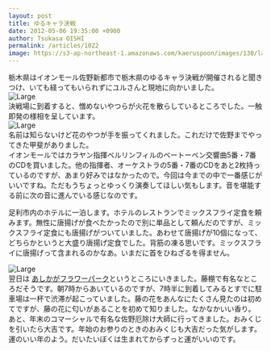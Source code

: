 ```yaml
---
layout: post
title: ゆるキャラ決戦
date: 2012-05-06 19:35:00 +0900
author: Tsukasa OISHI
permalink: /articles/1022
image: https://s3-ap-northeast-1.amazonaws.com/kaeruspoon/images/130/large.JPG?1336300455
---
```



栃木県はイオンモール佐野新都市で栃木県のゆるキャラ決戦が開催されると聞きつけ、いても経ってもいられずにユルさんと現地に向かいました。  
 ![Large](https://s3-ap-northeast-1.amazonaws.com/kaeruspoon/images/130/large.JPG?1336300455)  
決戦場に到着すると、憎めないやつらが火花を散らしているところでした。一触即発の様相を呈しています。  
 ![Large](https://s3-ap-northeast-1.amazonaws.com/kaeruspoon/images/131/large.JPG?1336300481)  
名前は知らないけど花のやつが手を振ってくれました。これだけで佐野までやってきた甲斐がありました。  
イオンモールではカラヤン指揮ベルリンフィルのベートーベン交響曲5番・7番のCDを買いました。他の指揮者、オーケストラの5番・7番のCDをあと2枚持っているのですが、あまり好みではなかったので。今回は今までの中で一番感じがいいですね。ただもうちょっとゆっくり演奏してほしい気もします。音を堪能する前に次の音に進んでいる感じなのです。  

足利市内のホテルに一泊します。ホテルのレストランでミックスフライ定食を頼みます。無性に唐揚げが食べたかったので別に単品として頼んだのですが、ミックスフライ定食にも唐揚げがついていました。あわせて唐揚げが10個になって、どちらかというと大盛り唐揚げ定食でした。背筋の凍る思いです。ミックスフライに唐揚げって含まれるのかなあ。いまだに首をひねざるを得ません。  

![Large](https://s3-ap-northeast-1.amazonaws.com/kaeruspoon/images/132/large.JPG?1336300505)  
翌日は [あしかがフラワーパーク](http://www.ashikaga.co.jp/)というところにいきました。藤棚で有名なところだそうです。朝7時からあいているのですが、7時半に到着してみるとすでに駐車場は一杯で渋滞が起こっていました。藤の花をあんなにたくさん見たのは初めてですが、藤の花に匂いがあることを初めて知りました。なかなかいい香り。  
あと、年末のコマーシャルで有名な佐野厄除け大師に行ってきました。おみくじを引いたら大吉です。年始のお参りのときのおみくじも大吉だった気がします。運のいい年のよう。だいたいぼくは生まれてからずっと運がいいのです。  


